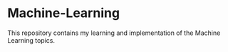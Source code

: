 # Machine-Learning
This repository contains my learning and implementation of the Machine Learning topics.
